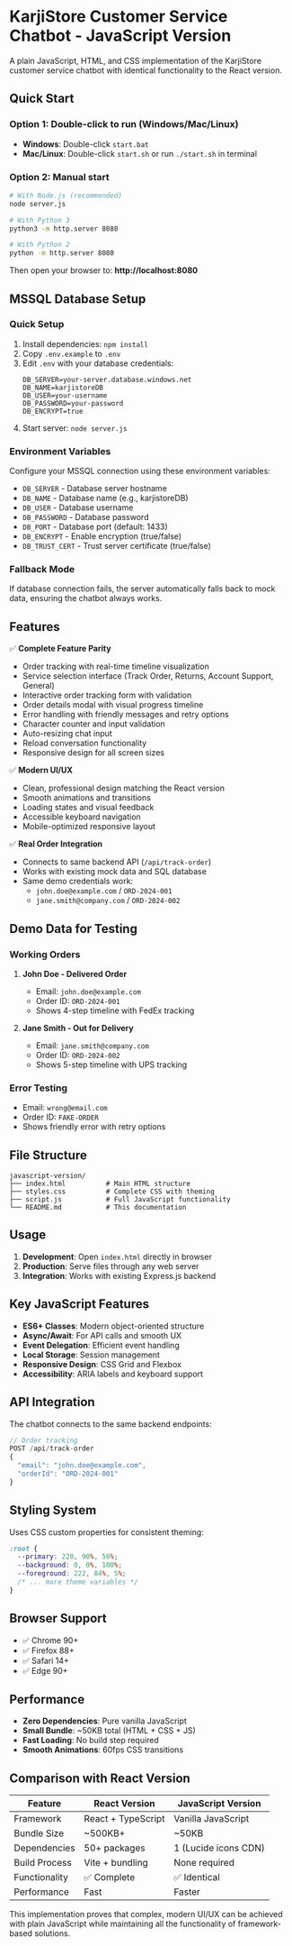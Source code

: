# KarjiStore Customer Service Chatbot - JavaScript Version

A plain JavaScript, HTML, and CSS implementation of the KarjiStore customer service chatbot with identical functionality to the React version.

## Quick Start

### Option 1: Double-click to run (Windows/Mac/Linux)
- **Windows**: Double-click `start.bat`
- **Mac/Linux**: Double-click `start.sh` or run `./start.sh` in terminal

### Option 2: Manual start
```bash
# With Node.js (recommended)
node server.js

# With Python 3
python3 -m http.server 8080

# With Python 2
python -m http.server 8080
```

Then open your browser to: **http://localhost:8080**

## MSSQL Database Setup

### Quick Setup
1. Install dependencies: `npm install`
2. Copy `.env.example` to `.env`
3. Edit `.env` with your database credentials:
   ```env
   DB_SERVER=your-server.database.windows.net
   DB_NAME=karjistoreDB
   DB_USER=your-username
   DB_PASSWORD=your-password
   DB_ENCRYPT=true
   ```
4. Start server: `node server.js`

### Environment Variables
Configure your MSSQL connection using these environment variables:

- `DB_SERVER` - Database server hostname
- `DB_NAME` - Database name (e.g., karjistoreDB) 
- `DB_USER` - Database username
- `DB_PASSWORD` - Database password
- `DB_PORT` - Database port (default: 1433)
- `DB_ENCRYPT` - Enable encryption (true/false)
- `DB_TRUST_CERT` - Trust server certificate (true/false)

### Fallback Mode
If database connection fails, the server automatically falls back to mock data, ensuring the chatbot always works.

## Features

✅ **Complete Feature Parity**
- Order tracking with real-time timeline visualization
- Service selection interface (Track Order, Returns, Account Support, General)
- Interactive order tracking form with validation
- Order details modal with visual progress timeline
- Error handling with friendly messages and retry options
- Character counter and input validation
- Auto-resizing chat input
- Reload conversation functionality
- Responsive design for all screen sizes

✅ **Modern UI/UX**
- Clean, professional design matching the React version
- Smooth animations and transitions
- Loading states and visual feedback
- Accessible keyboard navigation
- Mobile-optimized responsive layout

✅ **Real Order Integration**
- Connects to same backend API (`/api/track-order`)
- Works with existing mock data and SQL database
- Same demo credentials work:
  - `john.doe@example.com` / `ORD-2024-001`
  - `jane.smith@company.com` / `ORD-2024-002`

## Demo Data for Testing

### Working Orders
1. **John Doe - Delivered Order**
   - Email: `john.doe@example.com`
   - Order ID: `ORD-2024-001`
   - Shows 4-step timeline with FedEx tracking

2. **Jane Smith - Out for Delivery**
   - Email: `jane.smith@company.com` 
   - Order ID: `ORD-2024-002`
   - Shows 5-step timeline with UPS tracking

### Error Testing
- Email: `wrong@email.com`
- Order ID: `FAKE-ORDER`
- Shows friendly error with retry options

## File Structure

```
javascript-version/
├── index.html          # Main HTML structure
├── styles.css          # Complete CSS with theming
├── script.js           # Full JavaScript functionality
└── README.md           # This documentation
```

## Usage

1. **Development**: Open `index.html` directly in browser
2. **Production**: Serve files through any web server
3. **Integration**: Works with existing Express.js backend

## Key JavaScript Features

- **ES6+ Classes**: Modern object-oriented structure
- **Async/Await**: For API calls and smooth UX
- **Event Delegation**: Efficient event handling
- **Local Storage**: Session management
- **Responsive Design**: CSS Grid and Flexbox
- **Accessibility**: ARIA labels and keyboard support

## API Integration

The chatbot connects to the same backend endpoints:

```javascript
// Order tracking
POST /api/track-order
{
  "email": "john.doe@example.com",
  "orderId": "ORD-2024-001"
}
```

## Styling System

Uses CSS custom properties for consistent theming:

```css
:root {
  --primary: 220, 90%, 56%;
  --background: 0, 0%, 100%;
  --foreground: 222, 84%, 5%;
  /* ... more theme variables */
}
```

## Browser Support

- ✅ Chrome 90+
- ✅ Firefox 88+
- ✅ Safari 14+
- ✅ Edge 90+

## Performance

- **Zero Dependencies**: Pure vanilla JavaScript
- **Small Bundle**: ~50KB total (HTML + CSS + JS)
- **Fast Loading**: No build step required
- **Smooth Animations**: 60fps CSS transitions

## Comparison with React Version

| Feature | React Version | JavaScript Version |
|---------|---------------|-------------------|
| Framework | React + TypeScript | Vanilla JavaScript |
| Bundle Size | ~500KB+ | ~50KB |
| Dependencies | 50+ packages | 1 (Lucide icons CDN) |
| Build Process | Vite + bundling | None required |
| Functionality | ✅ Complete | ✅ Identical |
| Performance | Fast | Faster |

This implementation proves that complex, modern UI/UX can be achieved with plain JavaScript while maintaining all the functionality of framework-based solutions.